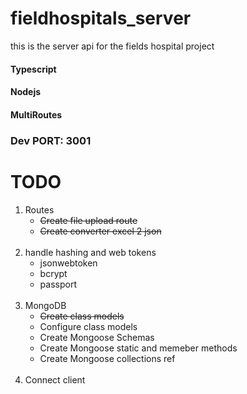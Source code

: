 # fieldhospitals_server

this is the server api for the fields hospital project

#### Typescript

#### Nodejs

#### MultiRoutes

### Dev PORT: 3001

# TODO

<ol>
    <li>
        Routes
        <ul>
            <strike><li>Create file upload route</li></strike>
            <strike><li>Create converter excel 2 json</li></strike>
        </ul>
    </li>
    <br />
    <li>
        handle hashing and web tokens
        <ul>
            <li>jsonwebtoken</li>
            <li>bcrypt</li>
            <li>passport</li>
        </ul>
    </li>
    <br/>    
    <li>
        MongoDB
        <ul>
            <li><strike>Create class models</strike></li>
            <li>Configure class models</li>
            <li>Create Mongoose Schemas</li>
            <li>Create Mongoose static and memeber methods</li>
            <li>Create Mongoose collections ref</li>
        </ul>
    </li>
    <br />
    <li>Connect client</li>
</ol>
